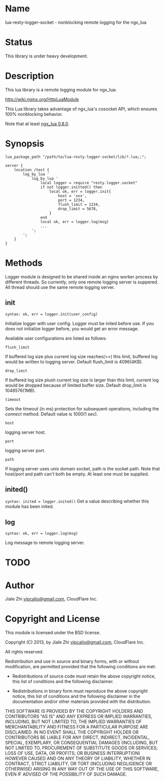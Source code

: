 Name
====

lua-resty-logger-socket - nonblocking remote logging for the ngx_lua

Status
======

This library is under heavy development.

Description
===========

This lua library is a remote logging module for ngx_lua:

http://wiki.nginx.org/HttpLuaModule

This Lua library takes advantage of ngx_lua's cosocket API, which ensures
100% nonblocking behavior.

Note that at least [ngx_lua 0.8.0](https://github.com/chaoslawful/lua-nginx-module/tags).

Synopsis
========


    lua_package_path "/path/to/lua-resty-logger-socket/lib/?.lua;;";

    server {
        location /test {
            log_by_lua '
                log_by_lua '
                    local logger = require "resty.logger.socket"
                    if not logger.initted() then
                        local ok, err = logger.init{
                            host = 'xxx',
                            port = 1234,
                            flush_limit = 1234,
                            drop_limit = 5678,
                        }
                    end
                    local ok, err = logger.log(msg)
                    ...
                ';
            ';
        }
    }

Methods
=======

Logger module is designed to be shared inside an nginx worker process by different threads. So currently, only one remote logging server is suppered. All thread should use the same remote logging server.

init
----
`syntax: ok, err = logger.init(user_config)`

Initialize logger with user config. Logger must be inited before use. If you does not initialize logger before, you would get an error message.

Available user configurations are listed as follows:

`flush_limit`

If buffered log size plus current log size reaches(>=) this limit, buffered log would be written to logging server. Default flush_limit is 4096(4KB).

`drop_limit`

If buffered log size plush current log size is larger than this limit, current log would be dropped because of limited buffer size. Default drop_limit is
1048576(1MB).

`timeout`

Sets the timeout (in ms) protection for subsequent operations, including the *connect* method. Default value is 1000(1 sec).

`host`

logging server host.

`port`

logging server port.

`path`

If logging server uses unix domain socket, path is the socket path. Note that host/port and path can't both be empty. At least one must be supplied.

inited()
--------
`syntax: inited = logger.inited()`
Get a value describing whether this module has been inited.

log
---
`syntax: ok, err = logger.log(msg)`

Log message to remote logging server.

TODO
====

Author
======
Jiale Zhi <vipcalio@gmail.com>, CloudFlare Inc.


Copyright and License
=====================

This module is licensed under the BSD license.

Copyright (C) 2013, by Jiale Zhi <vipcalio@gmail.com>, CloudFlare Inc.

All rights reserved.

Redistribution and use in source and binary forms, with or without modification, are permitted provided that the following conditions are met:

* Redistributions of source code must retain the above copyright notice, this list of conditions and the following disclaimer.

* Redistributions in binary form must reproduce the above copyright notice, this list of conditions and the following disclaimer in the documentation and/or other materials provided with the distribution.

THIS SOFTWARE IS PROVIDED BY THE COPYRIGHT HOLDERS AND CONTRIBUTORS "AS IS" AND ANY EXPRESS OR IMPLIED WARRANTIES, INCLUDING, BUT NOT LIMITED TO, THE IMPLIED WARRANTIES OF MERCHANTABILITY AND FITNESS FOR A PARTICULAR PURPOSE ARE DISCLAIMED. IN NO EVENT SHALL THE COPYRIGHT HOLDER OR CONTRIBUTORS BE LIABLE FOR ANY DIRECT, INDIRECT, INCIDENTAL, SPECIAL, EXEMPLARY, OR CONSEQUENTIAL DAMAGES (INCLUDING, BUT NOT LIMITED TO, PROCUREMENT OF SUBSTITUTE GOODS OR SERVICES; LOSS OF USE, DATA, OR PROFITS; OR BUSINESS INTERRUPTION) HOWEVER CAUSED AND ON ANY THEORY OF LIABILITY, WHETHER IN CONTRACT, STRICT LIABILITY, OR TORT (INCLUDING NEGLIGENCE OR OTHERWISE) ARISING IN ANY WAY OUT OF THE USE OF THIS SOFTWARE, EVEN IF ADVISED OF THE POSSIBILITY OF SUCH DAMAGE.
